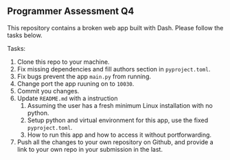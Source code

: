## Programmer Assessment Q4

This repository contains a broken web app built with Dash. Please follow the tasks below.

Tasks:
1. Clone this repo to your machine.
2. Fix missing dependencies and fill authors section in `pyproject.toml`.
3. Fix bugs prevent the app `main.py` from running.
4. Change port the app ruuning on to `10030`.
5. Commit you changes.
6. Update `README.md` with a instruction
   1. Assuming the user has a fresh minimum Linux installation with no python.
   2. Setup python and virtual environment for this app, use the fixed `pyproject.toml`.
   3. How to run this app and how to access it without portforwarding.
7. Push all the changes to your own repository on Github, and provide a link to your own repo in your submission in the last.
